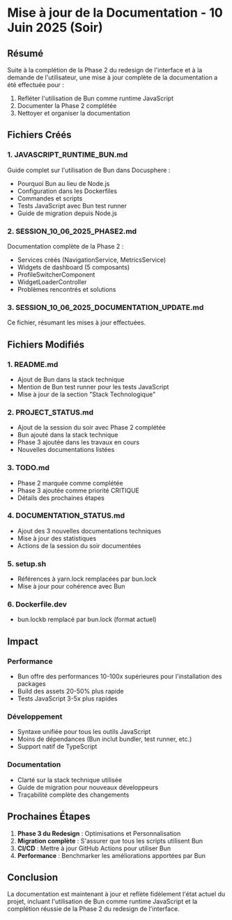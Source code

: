 # Mise à jour de la Documentation - 10 Juin 2025 (Soir)

## Résumé

Suite à la complétion de la Phase 2 du redesign de l'interface et à la demande de l'utilisateur, une mise à jour complète de la documentation a été effectuée pour :
1. Refléter l'utilisation de Bun comme runtime JavaScript
2. Documenter la Phase 2 complétée
3. Nettoyer et organiser la documentation

## Fichiers Créés

### 1. JAVASCRIPT_RUNTIME_BUN.md
Guide complet sur l'utilisation de Bun dans Docusphere :
- Pourquoi Bun au lieu de Node.js
- Configuration dans les Dockerfiles
- Commandes et scripts
- Tests JavaScript avec Bun test runner
- Guide de migration depuis Node.js

### 2. SESSION_10_06_2025_PHASE2.md
Documentation complète de la Phase 2 :
- Services créés (NavigationService, MetricsService)
- Widgets de dashboard (5 composants)
- ProfileSwitcherComponent
- WidgetLoaderController
- Problèmes rencontrés et solutions

### 3. SESSION_10_06_2025_DOCUMENTATION_UPDATE.md
Ce fichier, résumant les mises à jour effectuées.

## Fichiers Modifiés

### 1. README.md
- Ajout de Bun dans la stack technique
- Mention de Bun test runner pour les tests JavaScript
- Mise à jour de la section "Stack Technologique"

### 2. PROJECT_STATUS.md
- Ajout de la session du soir avec Phase 2 complétée
- Bun ajouté dans la stack technique
- Phase 3 ajoutée dans les travaux en cours
- Nouvelles documentations listées

### 3. TODO.md
- Phase 2 marquée comme complétée
- Phase 3 ajoutée comme priorité CRITIQUE
- Détails des prochaines étapes

### 4. DOCUMENTATION_STATUS.md
- Ajout des 3 nouvelles documentations techniques
- Mise à jour des statistiques
- Actions de la session du soir documentées

### 5. setup.sh
- Références à yarn.lock remplacées par bun.lock
- Mise à jour pour cohérence avec Bun

### 6. Dockerfile.dev
- bun.lockb remplacé par bun.lock (format actuel)

## Impact

### Performance
- Bun offre des performances 10-100x supérieures pour l'installation des packages
- Build des assets 20-50% plus rapide
- Tests JavaScript 3-5x plus rapides

### Développement
- Syntaxe unifiée pour tous les outils JavaScript
- Moins de dépendances (Bun inclut bundler, test runner, etc.)
- Support natif de TypeScript

### Documentation
- Clarté sur la stack technique utilisée
- Guide de migration pour nouveaux développeurs
- Traçabilité complète des changements

## Prochaines Étapes

1. **Phase 3 du Redesign** : Optimisations et Personnalisation
2. **Migration complète** : S'assurer que tous les scripts utilisent Bun
3. **CI/CD** : Mettre à jour GitHub Actions pour utiliser Bun
4. **Performance** : Benchmarker les améliorations apportées par Bun

## Conclusion

La documentation est maintenant à jour et reflète fidèlement l'état actuel du projet, incluant l'utilisation de Bun comme runtime JavaScript et la complétion réussie de la Phase 2 du redesign de l'interface.
